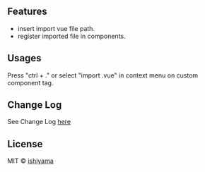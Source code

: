 ## Features

- insert import vue file path.
- register imported file in components.

## Usages

Press "ctrl + ." or select "import .vue" in context menu on custom component tag.

## Change Log

See Change Log [here](https://github.com/ishiyama0530/VueJsAutoImport/blob/master/CHANGELOG.md)

## License

MIT © [ishiyama](https://github.com/ishiyama0530)
